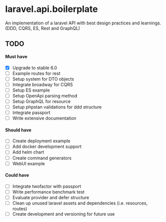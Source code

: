 # laravel.api.boilerplate
An implementation of a laravel API with best design practices and learnings. (DDD, CQRS, ES, Rest and GraphQL)

## TODO

#### Must have
- [x] Upgrade to stable 6.0
- [ ] Example routes for rest
- [ ] Setup system for DTO objects
- [ ] Integrate broadway for CQRS
- [ ] Setup ES example
- [ ] Setup OpenApi parsing method
- [ ] Setup GraphQL for resource
- [ ] Setup phpstan validations for ddd structure
- [ ] Integrate passport
- [ ] Write extensive documentation

#### Should have
- [ ] Create deployment example
- [ ] Add docker development support
- [ ] Add helm chart
- [ ] Create command generators
- [ ] WebUI example

#### Could have
- [ ] Integrate twofactor with passport
- [ ] Write performance benchmark test
- [ ] Evaluate provider and defer structure
- [ ] Clean up unused laravel assets and dependencies (i.e. resources, routes)
- [ ] Create development and versioning for future use